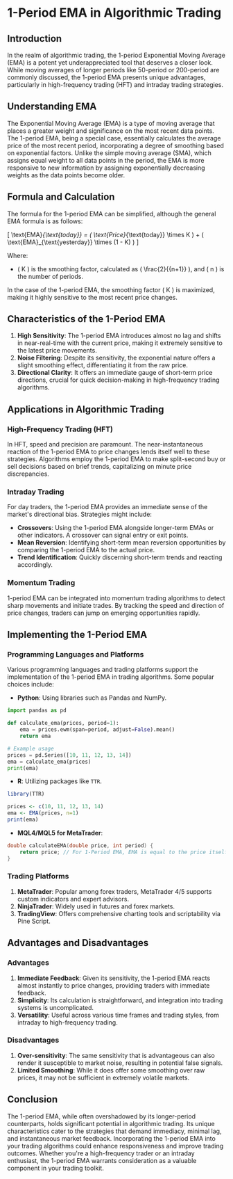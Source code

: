 # 1-Period EMA in Algorithmic Trading

## Introduction

In the realm of algorithmic trading, the 1-period Exponential Moving Average (EMA) is a potent yet underappreciated tool that deserves a closer look. While moving averages of longer periods like 50-period or 200-period are commonly discussed, the 1-period EMA presents unique advantages, particularly in high-frequency trading (HFT) and intraday trading strategies.

## Understanding EMA

The Exponential Moving Average (EMA) is a type of moving average that places a greater weight and significance on the most recent data points. The 1-period EMA, being a special case, essentially calculates the average price of the most recent period, incorporating a degree of smoothing based on exponential factors. Unlike the simple moving average (SMA), which assigns equal weight to all data points in the period, the EMA is more responsive to new information by assigning exponentially decreasing weights as the data points become older.

## Formula and Calculation

The formula for the 1-period EMA can be simplified, although the general EMA formula is as follows:

\[ \text{EMA}_{\text{today}} = ( \text{Price}_{\text{today}} \times K ) + ( \text{EMA}_{\text{yesterday}} \times (1 - K) ) \]

Where:
- \( K \) is the smoothing factor, calculated as \( \frac{2}{{n+1}} \), and \( n \) is the number of periods.
  
In the case of the 1-period EMA, the smoothing factor \( K \) is maximized, making it highly sensitive to the most recent price changes.

## Characteristics of the 1-Period EMA

1. **High Sensitivity**: The 1-period EMA introduces almost no lag and shifts in near-real-time with the current price, making it extremely sensitive to the latest price movements.
2. **Noise Filtering**: Despite its sensitivity, the exponential nature offers a slight smoothing effect, differentiating it from the raw price.
3. **Directional Clarity**: It offers an immediate gauge of short-term price directions, crucial for quick decision-making in high-frequency trading algorithms.

## Applications in Algorithmic Trading

### High-Frequency Trading (HFT)

In HFT, speed and precision are paramount. The near-instantaneous reaction of the 1-period EMA to price changes lends itself well to these strategies. Algorithms employ the 1-period EMA to make split-second buy or sell decisions based on brief trends, capitalizing on minute price discrepancies.

### Intraday Trading

For day traders, the 1-period EMA provides an immediate sense of the market's directional bias. Strategies might include:
- **Crossovers**: Using the 1-period EMA alongside longer-term EMAs or other indicators. A crossover can signal entry or exit points.
- **Mean Reversion**: Identifying short-term mean reversion opportunities by comparing the 1-period EMA to the actual price.
- **Trend Identification**: Quickly discerning short-term trends and reacting accordingly.

### Momentum Trading

1-period EMA can be integrated into momentum trading algorithms to detect sharp movements and initiate trades. By tracking the speed and direction of price changes, traders can jump on emerging opportunities rapidly.

## Implementing the 1-Period EMA

### Programming Languages and Platforms

Various programming languages and trading platforms support the implementation of the 1-period EMA in trading algorithms. Some popular choices include:

- **Python**: Using libraries such as Pandas and NumPy.
```python
import pandas as pd

def calculate_ema(prices, period=1):
    ema = prices.ewm(span=period, adjust=False).mean()
    return ema

# Example usage
prices = pd.Series([10, 11, 12, 13, 14])
ema = calculate_ema(prices)
print(ema)
```

- **R**: Utilizing packages like `TTR`.
```r
library(TTR)

prices <- c(10, 11, 12, 13, 14)
ema <- EMA(prices, n=1)
print(ema)
```

- **MQL4/MQL5 for MetaTrader**:
```cpp
double calculateEMA(double price, int period) {
    return price; // For 1-Period EMA, EMA is equal to the price itself
}
```

### Trading Platforms

1. **MetaTrader**: Popular among forex traders, MetaTrader 4/5 supports custom indicators and expert advisors.
2. **NinjaTrader**: Widely used in futures and forex markets.
3. **TradingView**: Offers comprehensive charting tools and scriptability via Pine Script.

## Advantages and Disadvantages

### Advantages

1. **Immediate Feedback**: Given its sensitivity, the 1-period EMA reacts almost instantly to price changes, providing traders with immediate feedback.
2. **Simplicity**: Its calculation is straightforward, and integration into trading systems is uncomplicated.
3. **Versatility**: Useful across various time frames and trading styles, from intraday to high-frequency trading.

### Disadvantages

1. **Over-sensitivity**: The same sensitivity that is advantageous can also render it susceptible to market noise, resulting in potential false signals.
2. **Limited Smoothing**: While it does offer some smoothing over raw prices, it may not be sufficient in extremely volatile markets.

## Conclusion

The 1-period EMA, while often overshadowed by its longer-period counterparts, holds significant potential in algorithmic trading. Its unique characteristics cater to the strategies that demand immediacy, minimal lag, and instantaneous market feedback. Incorporating the 1-period EMA into your trading algorithms could enhance responsiveness and improve trading outcomes. Whether you're a high-frequency trader or an intraday enthusiast, the 1-period EMA warrants consideration as a valuable component in your trading toolkit.
